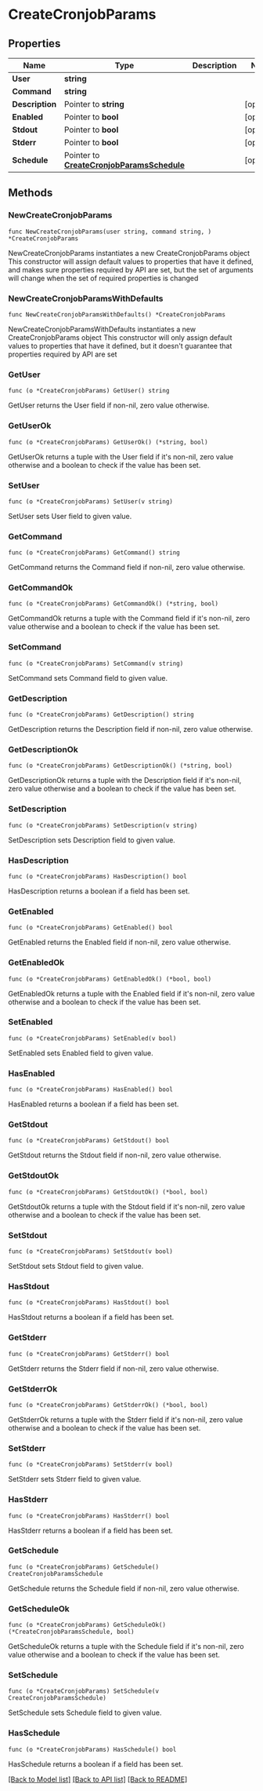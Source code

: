 # CreateCronjobParams

## Properties

Name | Type | Description | Notes
------------ | ------------- | ------------- | -------------
**User** | **string** |  | 
**Command** | **string** |  | 
**Description** | Pointer to **string** |  | [optional] 
**Enabled** | Pointer to **bool** |  | [optional] 
**Stdout** | Pointer to **bool** |  | [optional] 
**Stderr** | Pointer to **bool** |  | [optional] 
**Schedule** | Pointer to [**CreateCronjobParamsSchedule**](CreateCronjobParamsSchedule.md) |  | [optional] 

## Methods

### NewCreateCronjobParams

`func NewCreateCronjobParams(user string, command string, ) *CreateCronjobParams`

NewCreateCronjobParams instantiates a new CreateCronjobParams object
This constructor will assign default values to properties that have it defined,
and makes sure properties required by API are set, but the set of arguments
will change when the set of required properties is changed

### NewCreateCronjobParamsWithDefaults

`func NewCreateCronjobParamsWithDefaults() *CreateCronjobParams`

NewCreateCronjobParamsWithDefaults instantiates a new CreateCronjobParams object
This constructor will only assign default values to properties that have it defined,
but it doesn't guarantee that properties required by API are set

### GetUser

`func (o *CreateCronjobParams) GetUser() string`

GetUser returns the User field if non-nil, zero value otherwise.

### GetUserOk

`func (o *CreateCronjobParams) GetUserOk() (*string, bool)`

GetUserOk returns a tuple with the User field if it's non-nil, zero value otherwise
and a boolean to check if the value has been set.

### SetUser

`func (o *CreateCronjobParams) SetUser(v string)`

SetUser sets User field to given value.


### GetCommand

`func (o *CreateCronjobParams) GetCommand() string`

GetCommand returns the Command field if non-nil, zero value otherwise.

### GetCommandOk

`func (o *CreateCronjobParams) GetCommandOk() (*string, bool)`

GetCommandOk returns a tuple with the Command field if it's non-nil, zero value otherwise
and a boolean to check if the value has been set.

### SetCommand

`func (o *CreateCronjobParams) SetCommand(v string)`

SetCommand sets Command field to given value.


### GetDescription

`func (o *CreateCronjobParams) GetDescription() string`

GetDescription returns the Description field if non-nil, zero value otherwise.

### GetDescriptionOk

`func (o *CreateCronjobParams) GetDescriptionOk() (*string, bool)`

GetDescriptionOk returns a tuple with the Description field if it's non-nil, zero value otherwise
and a boolean to check if the value has been set.

### SetDescription

`func (o *CreateCronjobParams) SetDescription(v string)`

SetDescription sets Description field to given value.

### HasDescription

`func (o *CreateCronjobParams) HasDescription() bool`

HasDescription returns a boolean if a field has been set.

### GetEnabled

`func (o *CreateCronjobParams) GetEnabled() bool`

GetEnabled returns the Enabled field if non-nil, zero value otherwise.

### GetEnabledOk

`func (o *CreateCronjobParams) GetEnabledOk() (*bool, bool)`

GetEnabledOk returns a tuple with the Enabled field if it's non-nil, zero value otherwise
and a boolean to check if the value has been set.

### SetEnabled

`func (o *CreateCronjobParams) SetEnabled(v bool)`

SetEnabled sets Enabled field to given value.

### HasEnabled

`func (o *CreateCronjobParams) HasEnabled() bool`

HasEnabled returns a boolean if a field has been set.

### GetStdout

`func (o *CreateCronjobParams) GetStdout() bool`

GetStdout returns the Stdout field if non-nil, zero value otherwise.

### GetStdoutOk

`func (o *CreateCronjobParams) GetStdoutOk() (*bool, bool)`

GetStdoutOk returns a tuple with the Stdout field if it's non-nil, zero value otherwise
and a boolean to check if the value has been set.

### SetStdout

`func (o *CreateCronjobParams) SetStdout(v bool)`

SetStdout sets Stdout field to given value.

### HasStdout

`func (o *CreateCronjobParams) HasStdout() bool`

HasStdout returns a boolean if a field has been set.

### GetStderr

`func (o *CreateCronjobParams) GetStderr() bool`

GetStderr returns the Stderr field if non-nil, zero value otherwise.

### GetStderrOk

`func (o *CreateCronjobParams) GetStderrOk() (*bool, bool)`

GetStderrOk returns a tuple with the Stderr field if it's non-nil, zero value otherwise
and a boolean to check if the value has been set.

### SetStderr

`func (o *CreateCronjobParams) SetStderr(v bool)`

SetStderr sets Stderr field to given value.

### HasStderr

`func (o *CreateCronjobParams) HasStderr() bool`

HasStderr returns a boolean if a field has been set.

### GetSchedule

`func (o *CreateCronjobParams) GetSchedule() CreateCronjobParamsSchedule`

GetSchedule returns the Schedule field if non-nil, zero value otherwise.

### GetScheduleOk

`func (o *CreateCronjobParams) GetScheduleOk() (*CreateCronjobParamsSchedule, bool)`

GetScheduleOk returns a tuple with the Schedule field if it's non-nil, zero value otherwise
and a boolean to check if the value has been set.

### SetSchedule

`func (o *CreateCronjobParams) SetSchedule(v CreateCronjobParamsSchedule)`

SetSchedule sets Schedule field to given value.

### HasSchedule

`func (o *CreateCronjobParams) HasSchedule() bool`

HasSchedule returns a boolean if a field has been set.


[[Back to Model list]](../README.md#documentation-for-models) [[Back to API list]](../README.md#documentation-for-api-endpoints) [[Back to README]](../README.md)


